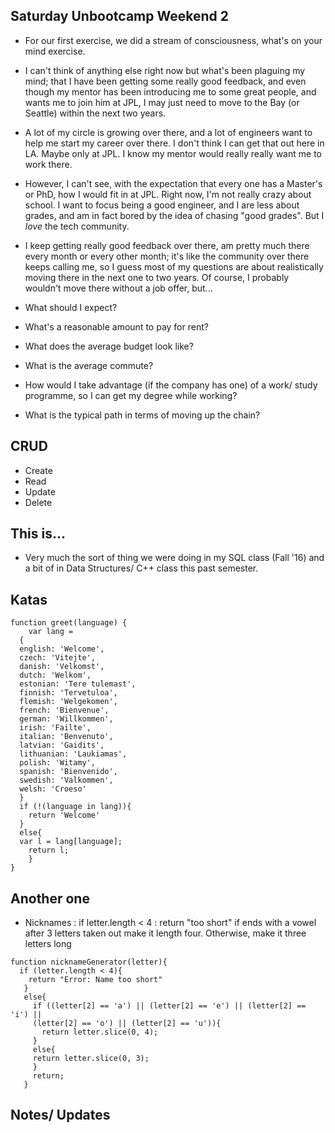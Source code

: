 ## Saturday Unbootcamp Weekend 2

- For our first exercise, we did a stream of consciousness,
  what's on your mind exercise.
  
- I can't think of anything else right now 
  but what's been plaguing my mind; 
  that I have been getting some really good feedback,
  and even though my mentor has been introducing me 
  to some great people, and wants me to join him at JPL,
  I may just need to move to the Bay (or Seattle)
  within the next two years.
  
- A lot of my circle is growing over there, 
  and a lot of engineers want to help me start my 
  career over there. I don't think I can get that out here
  in LA. Maybe only at JPL. I know my mentor would really
  really want me to work there.
  
- However, I can't see, with the expectation that every one 
  has a Master's or PhD, how I would fit in at JPL. 
  Right now, I'm not really crazy about school. 
  I want to focus being a good engineer,
  and I are less about grades, and am in fact
  bored by the idea of chasing "good grades".
  But I *love* the tech community. 

- I keep getting really good feedback over there,
  am pretty much there every month or every other month; 
  it's like the community over there keeps calling me,
  so I guess most of my questions are about realistically 
  moving there in the next one to two years.
  Of course, I probably wouldn't move there without a job
  offer, but...
  
- What should I expect?
- What's a reasonable amount to pay for rent?
- What does the average budget look like?
- What is the average commute?
- How would I take advantage (if the company has one)
  of a work/ study programme, so I can get my degree
  while working?
- What is the typical path in terms of moving up the chain?
   

## CRUD
- Create 
- Read
- Update
- Delete

## This is...

- Very much the sort of thing we were doing in my SQL class (Fall '16)
  and a bit of in Data Structures/ C++ class this past semester.

## Katas

```
function greet(language) {
	var lang = 
  {
  english: 'Welcome',
  czech: 'Vitejte',
  danish: 'Velkomst',
  dutch: 'Welkom',
  estonian: 'Tere tulemast',
  finnish: 'Tervetuloa',
  flemish: 'Welgekomen',
  french: 'Bienvenue',
  german: 'Willkommen',
  irish: 'Failte',
  italian: 'Benvenuto',
  latvian: 'Gaidits',
  lithuanian: 'Laukiamas',
  polish: 'Witamy',
  spanish: 'Bienvenido',
  swedish: 'Valkommen',
  welsh: 'Croeso'
  }
  if (!(language in lang)){
    return 'Welcome'
  } 
  else{
  var l = lang[language];
    return l;
    }
}
```

## Another one

- Nicknames : if letter.length < 4 :
  return "too short"
  if ends with a vowel after 3 letters taken out
  make it length four.
  Otherwise, make it three letters long
  
```
function nicknameGenerator(letter){
  if (letter.length < 4){
    return "Error: Name too short"
   }
   else{
     if ((letter[2] == 'a') || (letter[2] == 'e') || (letter[2] == 'i') ||
     (letter[2] == 'o') || (letter[2] == 'u')){
       return letter.slice(0, 4);
     }
     else{
     return letter.slice(0, 3);
     }
     return;
   }
```

## Notes/ Updates

